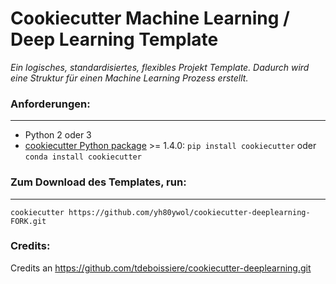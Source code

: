 # Cookiecutter Machine Learning / Deep Learning Template

_Ein logisches, standardisiertes, flexibles Projekt Template. Dadurch wird eine Struktur für einen Machine Learning Prozess erstellt._

### Anforderungen:
-----------
 - Python 2 oder 3
 - [cookiecutter Python package](http://cookiecutter.readthedocs.org/en/latest/installation.html) >= 1.4.0: `pip install cookiecutter` oder `conda install cookiecutter`


### Zum Download des Templates, run:
------------

    cookiecutter https://github.com/yh80ywol/cookiecutter-deeplearning-FORK.git

### Credits:

Credits an https://github.com/tdeboissiere/cookiecutter-deeplearning.git 
